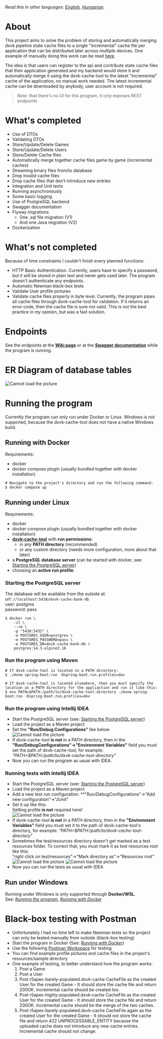 *Read this in other languages: [English](README.md), [Hungarian](README.hu.md).*

# About
This project aims to solve the problem of storing and automatically merging dxvk pipeline
state cache files to a single "incremental" cache file per application that can be distributed
later across multiple devices. One example of manually doing this work can be read [here](https://www.reddit.com/r/linux_gaming/comments/t5xrho/dxvk_state_cache_for_fixing_stutter_in_apex/).

The idea is that users can register to the api and contribute state cache files that their
application generated and my backend would store it and automatically merge it using the
dxvk-cache-tool to the latest "incremental" cache of the application, no manual work needed.
The latest incremental cache can be downloaded by anybody, user account is not required.

> *Note:* that there's no UI for this program, it only exposes REST endpoints

# What's completed
- Use of DTOs
- Validating DTOs
- Store/Update/Delete Games
- Store/Update/Delete Users
- Store/Delete Cache files
- Automatically merge together cache files game by game (incremental caches)
- Streaming binary files from/to database
- Drop invalid cache files
- Drop cache files that don't introduce new entries
- Integration and Unit tests
- Running asynchronously
- Some basic logging
- Use of PostgreSQL backend
- Swagger documentation
- Flyway migrations
  - One .sql file migration (V1)
  - And one Java migration (V2)
- Dockerization

# What's not completed
Because of time constraints I couldn't finish every planned functions:
- HTTP Basic Authentication. Currently, users have to specify a password, but it will be stored
  in plain text and never gets used later. The program doesn't authenticate any endpoints.
- Automatic Newman black-box tests
- Validate User profile pictures
- Validate cache files properly in byte level. Currently, the program pipes all cache files
  through dxvk-cache-tool for validation. If it returns an error code, then the cache file
  is sure not valid. This is not the best practice in my opinion, but was a fast solution.

# Endpoints
See the endpoints at the [**Wiki page**](https://github.com/HereticWay/DXVKStateCacheBank/wiki)
or at the [**Swagger documentation**](http://127.0.0.1:8080/swagger-ui.html) while the program is running.

# ER Diagram of database tables
![Cannot load the picture](https://github.com/HereticWay/DXVKStateCacheBank/raw/docs/docs/db-er-diagram.png)

# Running the program
Currently the program can only run under Docker or Linux. Windows is not supported, because
the dxvk-cache-tool does not have a native Windows build.

## Running with Docker
Requirements:
- docker
- docker compose plugin (usually bundled together with docker installation)
```shell
# Navigate to the project's directory and run the following command:
$ docker compose up
```

## Running under Linux
Requirements:
- docker
- docker compose plugin (usually bundled together with docker installation)
- [**dxvk-cache-tool**](https://github.com/DarkTigrus/dxvk-cache-tool/releases/tag/v1.1.2)
  with **run permissions**:
  - in any **PATH directory** (recommended) 
  - or any custom directory (needs more configuration, more about that later)
- a **PostgreSQL database server** (can be started with docker, see: [Starting the PostgreSQL server](#starting-the-postgresql-server))
- choosing an **active run profile**.

### Starting the PostgreSQL server
The database will be available from the outside at:<br>
url: `//localhost:5430/dxvk-cache-bank-db`<br>
user: postgres<br>
password: pass<br>
```shell
$ docker run \
    -it \
    --rm \
    -p "5430:5432" \
    -e POSTGRES_USER=postgres \
    -e POSTGRES_PASSWORD=pass \
    -e POSTGRES_DB=dxvk-cache-bank-db \
    postgres:14.3-alpine3.16
```

### Run the program using Maven
```shell
# If dxvk-cache-tool is located in a PATH directory:
$ ./mvnw spring-boot:run -Dspring-boot.run.profiles=dev

# If dxvk-cache-tool is located elsewhere, then you must specify the location as a PATH directory for the appliaction and run it like this:
$ env PATH=$PATH:/path/to/dxvk-cache-tool-directory ./mvnw spring-boot:run -Dspring-boot.run.profiles=dev
```

### Run the program using Intellij IDEA
- Start the PostgreSQL server (see: [Starting the PostgreSQL server](#starting-the-postgresql-server))
- Load the project as a Maven project
- Set the **"Run/Debug Configurations"** like below:<br>
![Cannot load the picture](https://github.com/HereticWay/DXVKStateCacheBank/raw/docs/docs/intellij-run-configuration.png)
- If dxvk-cache-tool **is not** in a PATH directory, then in the **"Run/DebugConfigurations"->"Environment Variables"**
  field you must set the path of dxvk-cache-tool, for example: *"PATH=$PATH:/path/to/dxvk-cache-tool-directory"*
- Now you can run the program as usual with IDEA.

### Running tests with Intellij IDEA
- Start the PostgreSQL server (see: [Starting the PostgreSQL server](#starting-the-postgresql-server))
- Load the project as a Maven project
- Add a new test run configuration: **"Run/DebugConfigurations"->"Add new configuration"->"JUnit"
- Set it up like this:<br>
  Setting profile **is not** required here!<br>
  ![Cannot load the picture](https://github.com/HereticWay/DXVKStateCacheBank/raw/docs/docs/intellij-test-configuration.png)
- If dxvk-cache-tool **is not** in a PATH directory, then in the **"Environment Variables"**
  field you must set it to the path of dxvk-cache-tool's directory, for example:
  *"PATH=$PATH:/path/to/dxvk-cache-tool-directory"*
- Sometimes the test/resources directory doesn't get marked as a test resources folder. To correct that,
  you must mark it as test resources root like this:<br>
  "right click on test/resources"->"Mark directory as"->"Resources root"<br>
  ![Cannot load the picture](https://github.com/HereticWay/DXVKStateCacheBank/raw/docs/docs/mark-resource-1.png)
  ![Cannot load the picture](https://github.com/HereticWay/DXVKStateCacheBank/raw/docs/docs/mark-resource-2.png)
- Now you can run the tests as usual with IDEA

## Run under Windows
Running under Windows is only supported through **Docker/WSL**.<br>
See: [*Running the program*](#running-the-program), [*Running with Docker*](#running-with-docker)

# Black-box testing with Postman
- Unfortunately I had no time left to make Newman tests so the project can only be tested manually from outside (black-box testing)
- Start the program in Docker (See: [*Running with Docker*](#running-with-docker))
- Use the following [Postman Workspace](https://www.postman.com/science-saganist-76503499/workspace/cc-dxvk-state-cache-bank/collection/19640926-f241d113-7f3d-4bb9-b59b-1111afe55f89?ctx=documentation)
  for testing
- You can find example profile pictures and cache files in the project's resources/sample directory
- One example of testing, to better understand how the program works:
  1. Post a Game
  2. Post a User
  3. Post r5apex-barely-populated.dxvk-cache CacheFile as the created User for the created Game -
     It should store the cache file and return 200OK. Incremental cache should be created too.
  4. Post r5apex-highly-populated.dxvk-cache CacheFile as the created User for the created Game -
     It should store the cache file and return 200OK. Incremental cache should be the merge of the two caches.
  5. Post r5apex-barely-populated.dxvk-cache CacheFile again as the created User for the created Game -
     It should not store the cache file and return 422 UNPROCESSABLE_ENTITY because the uploaded cache
     does not introduce any new cache entries. Incremental cache should not change.